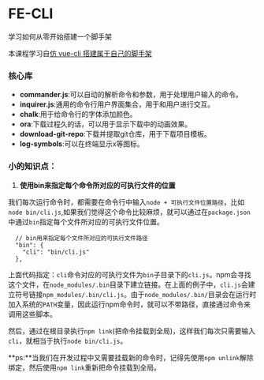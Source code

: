 # FE-CLI
学习如何从零开始搭建一个脚手架

本课程学习自[仿 vue-cli 搭建属于自己的脚手架](https://juejin.im/post/5c94fef7f265da60fd0c15e8#heading-14)



### 核心库

- **commander.js**:可以自动的解析命令和参数，用于处理用户输入的命令。
- **inquirer.js**:通用的命令行用户界面集合，用于和用户进行交互。
- **chalk**:用于给命令行的字体添加颜色。
- **ora**:下载过程久的话，可以用于显示下载中的动画效果。
- **download-git-repo**:下载并提取git仓库，用于下载项目模板。
- **log-symbols**:可以在终端显示x等图标。




### 小的知识点：

1. **使用bin来指定每个命令所对应的可执行文件的位置**

我们每次运行命令时，都需要在命令行中输入`node + 可执行文件位置路径`，比如`node bin/cli.js`,如果我们觉得这个命令比较麻烦，就可以通过在`package.json`中通过`bin`指定每个文件所对应的可执行文件位置。

```
  // bin用来指定每个文件所对应的可执行文件路径
  "bin": {
    "cli": "bin/cli.js"
  },
```

上面代码指定：`cli`命令对应的可执行文件为`bin`子目录下的`cli.js`。npm会寻找这个文件，在`node_modules/.bin`目录下建立链接。在上面的例子中，`cli.js`会建立符号链接`npm_modules/.bin/cli.js`。由于`node_modules/.bin/`目录会在运行时加入系统的`PATH`变量，因此运行npm命令时，就可以不带路径，直接通过命令来调用这些脚本。

​    然后，通过在根目录执行`npm link`(把命令挂载到全局)，这样我们每次只需要输入`cli`，就相当于执行`node bin/cli.js`。

**ps:**当我们在开发过程中又需要挂载新的命令时，记得先使用`npm unlink`解除绑定，然后使用`npm link`重新把命令挂载到全局。